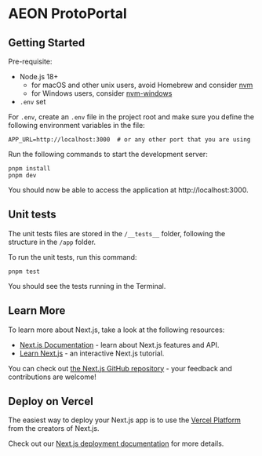 # AEON ProtoPortal

## Getting Started

Pre-requisite:

- Node.js 18+
  - for macOS and other unix users, avoid Homebrew and consider [nvm](https://github.com/nvm-sh/nvm)
  - for Windows users, consider [nvm-windows](https://github.com/coreybutler/nvm-windows)
- `.env` set

For `.env`, create an `.env` file in the project root and make sure you define the following environment variables in the file:

```
APP_URL=http://localhost:3000  # or any other port that you are using
```

Run the following commands to start the development server:

```
pnpm install
pnpm dev
```

You should now be able to access the application at http://localhost:3000.

## Unit tests

The unit tests files are stored in the `/__tests__` folder, following the structure in the `/app` folder.

To run the unit tests, run this command:
```
pnpm test
```

You should see the tests running in the Terminal.

## Learn More

To learn more about Next.js, take a look at the following resources:

- [Next.js Documentation](https://nextjs.org/docs) - learn about Next.js features and API.
- [Learn Next.js](https://nextjs.org/learn) - an interactive Next.js tutorial.

You can check out [the Next.js GitHub repository](https://github.com/vercel/next.js) - your feedback and contributions are welcome!

## Deploy on Vercel

The easiest way to deploy your Next.js app is to use the [Vercel Platform](https://vercel.com/new?utm_medium=default-template&filter=next.js&utm_source=create-next-app&utm_campaign=create-next-app-readme) from the creators of Next.js.

Check out our [Next.js deployment documentation](https://nextjs.org/docs/app/building-your-application/deploying) for more details.

